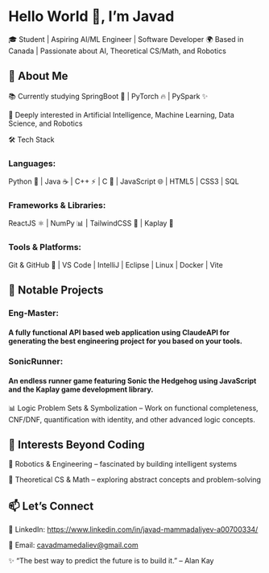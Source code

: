# Hello World 👋, I’m Javad

🎓 Student | Aspiring AI/ML Engineer | Software Developer
🌍 Based in Canada | Passionate about AI, Theoretical CS/Math, and Robotics

## 🚀 About Me

📚 Currently studying SpringBoot 🍃 | PyTorch 🔥 | PySpark ✨

🧠 Deeply interested in Artificial Intelligence, Machine Learning, Data Science, and Robotics

🛠️ Tech Stack

### Languages:

Python 🐍 | Java ☕ | C++ ⚡ | C 🔧 | JavaScript 🌐 | HTML5 | CSS3 | SQL

### Frameworks & Libraries:

ReactJS ⚛️ | NumPy 📊 | TailwindCSS 🎨 | Kaplay 🦖

### Tools & Platforms:

Git & GitHub 🔗 | VS Code | IntelliJ | Eclipse | Linux | Docker | Vite

## 📌 Notable Projects

  ### Eng-Master: 
  #### A fully functional API based web application using ClaudeAPI for generating the best engineering project for you based on your tools.

  ### SonicRunner:
  #### An endless runner game featuring Sonic the Hedgehog using JavaScript and the Kaplay game development library.

📊 Logic Problem Sets & Symbolization – Work on functional completeness, CNF/DNF, quantification with identity, and other advanced logic concepts.

## 🌟 Interests Beyond Coding

🤖 Robotics & Engineering – fascinated by building intelligent systems

🔬 Theoretical CS & Math – exploring abstract concepts and problem-solving

## 📫 Let’s Connect

💼 LinkedIn: https://www.linkedin.com/in/javad-mammadaliyev-a00700334/

📧 Email: cavadmamedaliev@gmail.com

✨ “The best way to predict the future is to build it.” – Alan Kay
